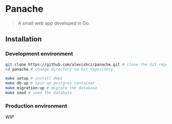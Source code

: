 # Panache

> A small web app developed in Go.

## Installation

### Development environment

```bash
git clone https://github.com/alexisbcz/panache.git # clone the Git repository
cd panache # change directory to Git repository

make setup # install deps
make db-up # spin up postgres container
make migration-up # migrate the database
make seed # seed the database
```

### Production environment

_WIP_
